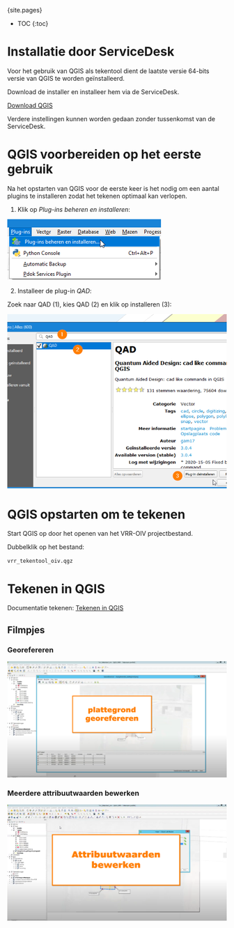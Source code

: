 {site.pages}

* TOC
{:toc}


# Installatie door ServiceDesk

Voor het gebruik van QGIS als tekentool dient de laatste versie 64-bits versie van QGIS te worden geïnstalleerd. 

Download de installer en installeer hem via de ServiceDesk.

[Download QGIS](https://qgis.org/nl/site/forusers/download.html)

Verdere instellingen kunnen worden gedaan zonder tussenkomst van de ServiceDesk.

# QGIS voorbereiden op het eerste gebruik

Na het opstarten van QGIS voor de eerste keer is het nodig om een aantal plugins te installeren zodat het tekenen optimaal kan verlopen.

1. Klik op *Plug-ins beheren en installeren*:

![alt text](./assets/install_plugins.png "Klik op Plug-ins beheren en installeren...")

2. Installeer de plug-in *QAD*:

Zoek naar QAD (1), kies QAD (2) en klik op installeren (3):

![alt text](./assets/install_plugin.png "Klik op Plug-ins beheren en installeren...")

# QGIS opstarten om te tekenen

Start QGIS op door het openen van het VRR-OIV projectbestand.

Dubbelklik op het bestand:

`vrr_tekentool_oiv.qgz`

# Tekenen in QGIS

Documentatie tekenen: [Tekenen in QGIS](tekenen.md)

## Filmpjes

### Georefereren

[![alt text](./assets/vid_1_georef.png "Klik op Plug-ins beheren en installeren...")](https://drive.google.com/file/d/1RdJxin4Cqh198Gyeop96C9AFEnxvzMUT/view)

### Meerdere attribuutwaarden bewerken

[![alt text](./assets/vid_2_attribuut.png "Klik op Plug-ins beheren en installeren...")](https://drive.google.com/file/d/1zFotGdZtFwKbtgOK8O_w2TfM0Au5nmYu/view)